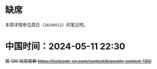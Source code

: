
# 缺席

本周详情参见周日（`20240512`）的笔记吧。

# 中国时间：2024-05-11 22:30

~~第 130 场双周赛 https://leetcode-cn.com/contest/biweekly-contest-130/~~
